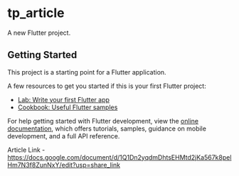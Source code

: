 # tp_article

A new Flutter project.

## Getting Started

This project is a starting point for a Flutter application.

A few resources to get you started if this is your first Flutter project:

- [Lab: Write your first Flutter app](https://docs.flutter.dev/get-started/codelab)
- [Cookbook: Useful Flutter samples](https://docs.flutter.dev/cookbook)

For help getting started with Flutter development, view the
[online documentation](https://docs.flutter.dev/), which offers tutorials,
samples, guidance on mobile development, and a full API reference.

Article Link - https://docs.google.com/document/d/1Q1Dn2yqdmDhtsEHMtd2jKa567k8pelHm7N3f8ZunNxY/edit?usp=share_link
